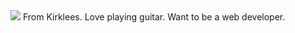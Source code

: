 <!DOCTYPE html>
<html>
<head>
<title>Simon Finnigan. JAMstacker.</title>
</head>

<body>
  <img src="https://scontent-lhr8-2.xx.fbcdn.net/v/t1.0-9/82286806_1204039279792508_7835467000263475200_o.jpg?_nc_cat=104&ccb=2&_nc_sid=09cbfe&_nc_ohc=GWFf52lpayMAX_5QxEj&_nc_ht=scontent-lhr8-2.xx&oh=21aa5504b5b16cdd8800c8f559153e52&oe=6031810F">
From Kirklees. Love playing guitar. Want to be a web developer.
</body>

</html>
